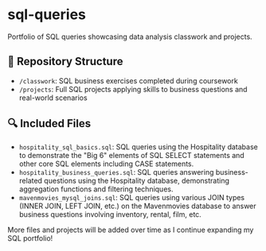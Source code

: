 # sql-queries

Portfolio of SQL queries showcasing data analysis classwork and projects.

## 📁 Repository Structure

- `/classwork`: SQL business exercises completed during coursework
- `/projects`: Full SQL projects applying skills to business questions and real-world scenarios

## 🔍 Included Files

- `hospitality_sql_basics.sql`: SQL queries using the Hospitality database to demonstrate the "Big 6" elements of SQL SELECT statements and other core SQL elements including CASE statements.
- `hospitality_business_queries.sql`: SQL queries answering business-related questions using the Hospitality database, demonstrating aggregation functions  and filtering techniques.
- `mavenmovies_mysql_joins.sql`: SQL queries using various JOIN types (INNER JOIN, LEFT JOIN, etc.) on the Mavenmovies database to answer business questions involving inventory, rental, film, etc.

More files and projects will be added over time as I continue expanding my SQL portfolio!
